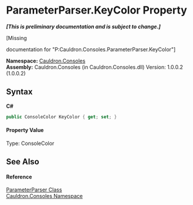 # ParameterParser.KeyColor Property 
 _**\[This is preliminary documentation and is subject to change.\]**_

\[Missing <summary> documentation for "P:Cauldron.Consoles.ParameterParser.KeyColor"\]

**Namespace:**&nbsp;<a href="N_Cauldron_Consoles">Cauldron.Consoles</a><br />**Assembly:**&nbsp;Cauldron.Consoles (in Cauldron.Consoles.dll) Version: 1.0.0.2 (1.0.0.2)

## Syntax

**C#**<br />
``` C#
public ConsoleColor KeyColor { get; set; }
```


#### Property Value
Type: ConsoleColor

## See Also


#### Reference
<a href="T_Cauldron_Consoles_ParameterParser">ParameterParser Class</a><br /><a href="N_Cauldron_Consoles">Cauldron.Consoles Namespace</a><br />